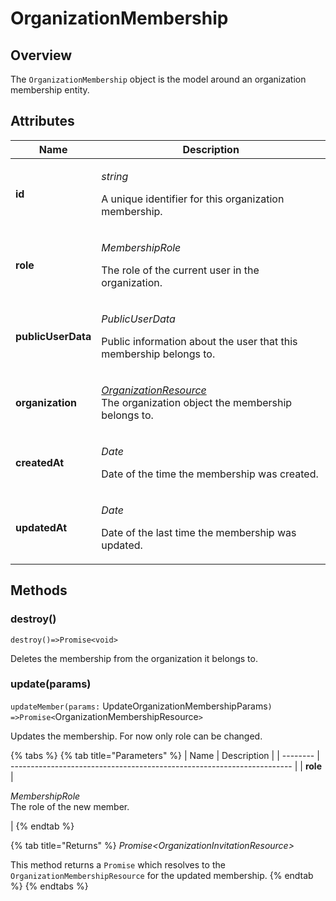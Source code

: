 # OrganizationMembership

## Overview

The `OrganizationMembership` object is the model around an organization membership entity.

## Attributes

| Name               | Description                                                                                                                                         |
| ------------------ | --------------------------------------------------------------------------------------------------------------------------------------------------- |
| **id**             | <p><em>string</em></p><p>A unique identifier for this organization membership.</p>                                                                  |
| **role**           | <p><em>MembershipRole</em></p><p>The role of the current user in the organization.</p>                                                              |
| **publicUserData** | <p><em>PublicUserData</em></p><p>Public information about the user that this membership belongs to.</p>                                             |
| **organization**   | <p><em></em><a href="organization.md"><em>OrganizationResource</em></a><em></em><br><em></em>The organization object the membership belongs to.</p> |
| **createdAt**      | <p><em>Date</em></p><p>Date of the time the membership was created.</p>                                                                             |
| **updatedAt**      | <p><em>Date</em></p><p>Date of the last time the membership was updated.</p>                                                                        |

## Methods

### destroy()

`destroy()=>Promise<void>`

Deletes the membership from the organization it belongs to.

### update(params)

`updateMember(params:` UpdateOrganizationMembershipParams`) =>Promise<`OrganizationMembershipResource`>`

Updates the membership. For now only role can be changed.

{% tabs %}
{% tab title="Parameters" %}
| Name     | Description                                                            |
| -------- | ---------------------------------------------------------------------- |
| **role** | <p><em>MembershipRole</em><br><em></em>The role of the new member.</p> |
{% endtab %}

{% tab title="Returns" %}
_Promise<_OrganizationInvitationResource_>_

This method returns a `Promise` which resolves to the  `OrganizationMembershipResource` for the updated membership.
{% endtab %}
{% endtabs %}
